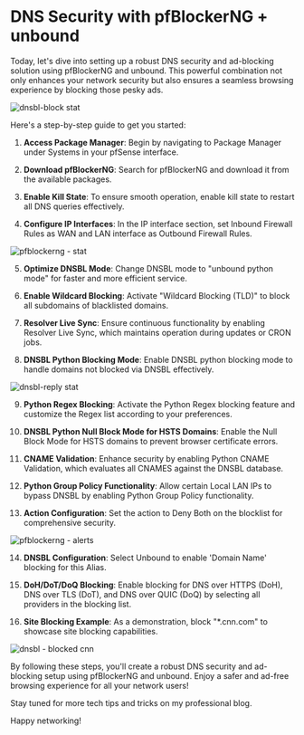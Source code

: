 # DNS Security with pfBlockerNG + unbound

Today, let's dive into setting up a robust DNS security and ad-blocking solution using pfBlockerNG and unbound. This powerful combination not only enhances your network security but also ensures a seamless browsing experience by blocking those pesky ads.

![dnsbl-block stat](https://github.com/rasheedjimoh/pfblockerng/assets/157264080/485ee5c3-d6a9-44cf-a605-10ad163207cd)


Here's a step-by-step guide to get you started:

1. **Access Package Manager**: Begin by navigating to Package Manager under Systems in your pfSense interface.

2. **Download pfBlockerNG**: Search for pfBlockerNG and download it from the available packages.

3. **Enable Kill State**: To ensure smooth operation, enable kill state to restart all DNS queries effectively.

4. **Configure IP Interfaces**: In the IP interface section, set Inbound Firewall Rules as WAN and LAN interface as Outbound Firewall Rules.

![pfblockerng - stat](https://github.com/rasheedjimoh/pfblockerng/assets/157264080/dc05c402-c9bc-4603-a73e-9594b23f5dc0)


5. **Optimize DNSBL Mode**: Change DNSBL mode to "unbound python mode" for faster and more efficient service.

6. **Enable Wildcard Blocking**: Activate "Wildcard Blocking (TLD)" to block all subdomains of blacklisted domains.

7. **Resolver Live Sync**: Ensure continuous functionality by enabling Resolver Live Sync, which maintains operation during updates or CRON jobs.

8. **DNSBL Python Blocking Mode**: Enable DNSBL python blocking mode to handle domains not blocked via DNSBL effectively.

![dnsbl-reply stat](https://github.com/rasheedjimoh/pfblockerng/assets/157264080/13ec9e64-9e48-40ef-8e37-a1b2316dc8cb)


9. **Python Regex Blocking**: Activate the Python Regex blocking feature and customize the Regex list according to your preferences.

10. **DNSBL Python Null Block Mode for HSTS Domains**: Enable the Null Block Mode for HSTS domains to prevent browser certificate errors.

11. **CNAME Validation**: Enhance security by enabling Python CNAME Validation, which evaluates all CNAMES against the DNSBL database.

12. **Python Group Policy Functionality**: Allow certain Local LAN IPs to bypass DNSBL by enabling Python Group Policy functionality.

13. **Action Configuration**: Set the action to Deny Both on the blocklist for comprehensive security.

![pfblockerng - alerts](https://github.com/rasheedjimoh/pfblockerng/assets/157264080/04efa3ff-730b-4fb6-9ccb-735b281f37b1)


14. **DNSBL Configuration**: Select Unbound to enable 'Domain Name' blocking for this Alias.

15. **DoH/DoT/DoQ Blocking**: Enable blocking for DNS over HTTPS (DoH), DNS over TLS (DoT), and DNS over QUIC (DoQ) by selecting all providers in the blocking list.

16. **Site Blocking Example**: As a demonstration, block "*.cnn.com" to showcase site blocking capabilities.

![dnsbl - blocked cnn](https://github.com/rasheedjimoh/pfblockerng/assets/157264080/8210ced5-5aa0-4a0d-b5c3-2d22323f7533)

By following these steps, you'll create a robust DNS security and ad-blocking setup using pfBlockerNG and unbound. Enjoy a safer and ad-free browsing experience for all your network users!

Stay tuned for more tech tips and tricks on my professional blog.

Happy networking!
